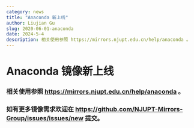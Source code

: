 ```yaml
---
category: news
title: "Anaconda 新上线"
author: Liujian Gu
slug: 2020-06-01-anaconda
date: 2024-5-4
description: 相关使用参照 https://mirrors.njupt.edu.cn/help/anaconda 。
---
```


# Anaconda 镜像新上线

### 相关使用参照 https://mirrors.njupt.edu.cn/help/anaconda 。

### 如有更多镜像需求欢迎在 https://github.com/NJUPT-Mirrors-Group/issues/issues/new 提交。